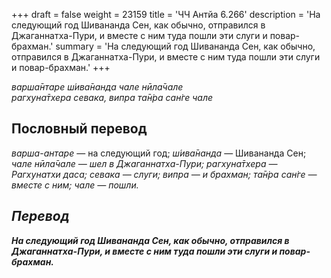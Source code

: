 +++
draft = false
weight = 23159
title = 'ЧЧ Антйа 6.266'
description = 'На следующий год Шивананда Сен, как обычно, отправился в Джаганнатха-Пури, и вместе с ним туда пошли эти слуги и повар-брахман.'
summary = 'На следующий год Шивананда Сен, как обычно, отправился в Джаганнатха-Пури, и вместе с ним туда пошли эти слуги и повар-брахман.'
+++

_варша̄нтаре ш́ива̄нанда чале нӣла̄чале  
рагхуна̄тхера севака,_ _випра та̄н̇ра сан̇ге чале_

## Пословный перевод

_варша_\-_антаре_ — на следующий год; _ш́ива̄нанда_ — Шивананда Сен; _чале</em>_ _<em>нӣла̄чале_ — шел в Джаганнатха-Пури; _рагхуна̄тхера_ — Рагхунатхи даса; _севака_ — слуги; _випра_ — и _брахман_; _та̄н̇ра_ _сан̇ге_ — вместе с ним; _чале_ — пошли.

## Перевод

**На следующий год Шивананда Сен, как обычно, отправился в Джаганнатха-Пури, и вместе с ним туда пошли эти слуги и повар-брахман.**
